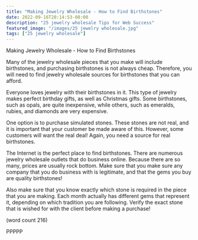 ```yaml
---
title: "Making Jewelry Wholesale - How to Find Birthstones"
date: 2022-09-16T20:14:53-08:00
description: "25 jewelry wholesale Tips for Web Success"
featured_image: "/images/25 jewelry wholesale.jpg"
tags: ["25 jewelry wholesale"]
---
```


Making Jewelry Wholesale - How to Find Birthstones

Many of the jewelry wholesale pieces that you 
make will include birthstones, and purchasing 
birthstones is not always cheap. Therefore, you will 
need to find jewelry wholesale sources for 
birthstones that you can afford.

Everyone loves jewelry with their birthstones in it. 
This type of jewelry makes perfect birthday gifts, as 
well as Christmas gifts. Some birthstones, such 
as opals, are quite inexpensive, while others, such 
as emeralds, rubies, and diamonds are very 
expensive.

One option is to purchase simulated stones. These 
stones are not real, and it is important that your 
customer be made aware of this. However, some 
customers will want the real deal! Again, you need 
a source for real birthstones.

The Internet is the perfect place to find birthstones. 
There are numerous jewelry wholesale outlets that 
do business online. Because there are so many, 
prices are usually rock bottom. Make sure that you 
make sure any company that you do business with 
is legitimate, and that the gems you buy are quality 
birthstones! 

Also make sure that you know exactly which stone 
is required in the piece that you are making. Each 
month actually has different gems that represent it, 
depending on which tradition you are following. 
Verify the exact stone that is wished for with the 
client before making a purchase!

(word count 216)

PPPPP


